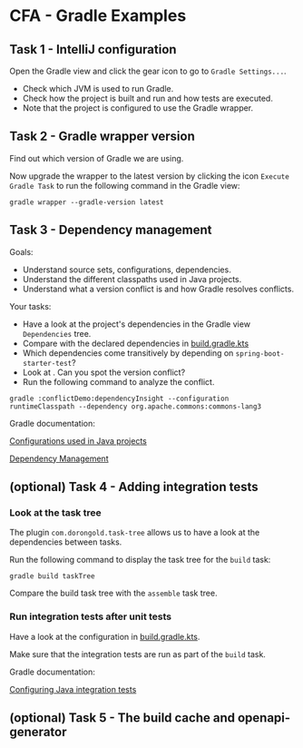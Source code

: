 # CFA - Gradle Examples

## Task 1 - IntelliJ configuration

Open the Gradle view and click the gear icon to go to `Gradle Settings...`.

* Check which JVM is used to run Gradle.
* Check how the project is built and run and how tests are executed.
* Note that the project is configured to use the Gradle wrapper.

## Task 2 - Gradle wrapper version

Find out which version of Gradle we are using.

Now upgrade the wrapper to the latest version by clicking the icon `Execute Gradle Task` to run the following command in the Gradle view:
```
gradle wrapper --gradle-version latest
```


## Task 3 - Dependency management

Goals:
* Understand source sets, configurations, dependencies.
* Understand the different classpaths used in Java projects.
* Understand what a version conflict is and how Gradle resolves conflicts.

Your tasks:

* Have a look at the project's dependencies in the Gradle view `Dependencies` tree. 
* Compare with the declared dependencies in [build.gradle.kts](build.gradle.kts)
* Which dependencies come transitively by depending on `spring-boot-starter-test`?
* Look at [](conflictDemo/build.gradle.kts). Can you spot the version conflict?
* Run the following command to analyze the conflict.

```
gradle :conflictDemo:dependencyInsight --configuration runtimeClasspath --dependency org.apache.commons:commons-lang3
```

Gradle documentation:

[Configurations used in Java projects](https://docs.gradle.org/current/userguide/java_plugin.html#tab:configurations)

[Dependency Management](https://docs.gradle.org/current/userguide/core_dependency_management.html)


## (optional) Task 4 - Adding integration tests

### Look at the task tree

The plugin `com.dorongold.task-tree` allows us to have a look at the dependencies between tasks.

Run the following command to display the task tree for the `build` task:

```
gradle build taskTree
```

Compare the build task tree with the `assemble` task tree.

### Run integration tests after unit tests

Have a look at the configuration in [build.gradle.kts](build.gradle.kts).

Make sure that the integration tests are run as part of the `build` task.

Gradle documentation:

[Configuring Java integration tests](https://docs.gradle.org/current/userguide/java_testing.html#sec:configuring_java_integration_tests)


## (optional) Task 5 - The build cache and openapi-generator

